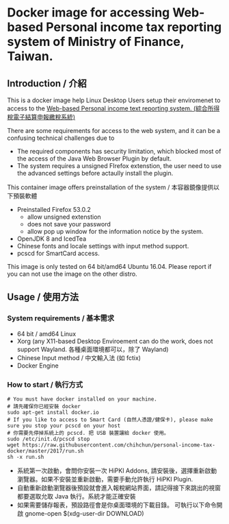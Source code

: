 # Docker image for accessing Web-based Personal income tax reporting system of Ministry of Finance, Taiwan.

## Introduction / 介紹

This is a docker image help Linux Desktop Users setup their enviromenet to access to the [Web-based Personal income text reporting system. (綜合所得稅電子結算申報繳稅系統)](https://rtn.tax.nat.gov.tw/ircweb/index.jsp)

There are some requirements for access to the web system, and it can be a confusing technical challenges due to 

* The required components has security limitation, which blocked most of the access of the Java Web Browser Plugin by default.
* The system requires a unsigned FIrefox extenstion, the user need to use the advanced settings before actaully install the plugin.

This container image offers preinstallation of the system / 本容器鏡像提供以下預裝軟體

* Preinstalled Firefox 53.0.2
    * allow unsigned extenstion 
    * does not save your password
    * allow pop up window for the information notice by the system.
* OpenJDK 8 and IcedTea
* Chinese fonts and locale settings with input method support. 
* pcscd for SmartCard access.

This image is only tested on 64 bit/amd64 Ubuntu 16.04. Please report if you can not use the image on the other distro.

## Usage / 使用方法

### System requirements / 基本需求

* 64 bit / amd64 Linux 
* Xorg (any X11-based Desktop Enviroement can do the work, does not support Wayland. 各種桌面環境都可以，除了 Wayland)
* Chinese Input method / 中文輸入法 (如 fctix)
* Docker Engine

### How to start / 執行方式
    # You must have docker installed on your machine.
    # 請先確保你已經安裝 docker
    sudo apt-get install docker.io
    # If you like to access to Smart Card (自然人憑證/健保卡), please make sure you stop your pcscd on your host
    # 你需要先停掉系統上的 pcscd. 把 USB 裝置讓給 docker 使用。
    sudo /etc/init.d/pcscd stop
    wget https://raw.githubusercontent.com/chihchun/personal-income-tax-docker/master/2017/run.sh
    sh -x run.sh
    
- 系統第一次啟動，會問你安裝一次 HiPKI Addons, 請安裝後，選擇重新啟動瀏覽器。如果不安裝並重新啟動，需要手動允許執行 HiPKI Plugin.
- 自動重新啟動瀏覽器後預設就會進入報稅網站界面，請記得接下來跳出的視窗都要選取允取 Java 執行。系統才能正確安裝
- 如果需要儲存報表，預設路徑會是你桌面環境的下載目錄。 可執行以下命令開啟 gnome-open $(xdg-user-dir DOWNLOAD) 
